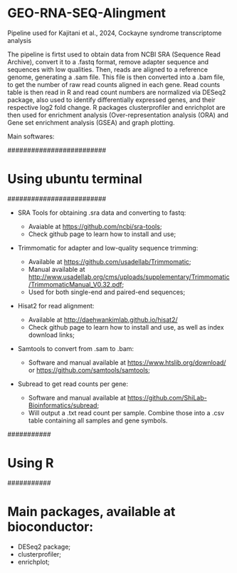 # GEO-RNA-SEQ-Alingment
Pipeline used for Kajitani et al., 2024, Cockayne syndrome transcriptome analysis

The pipeline is firtst used to obtain data from NCBI SRA (Sequence Read Archive), convert it to a .fastq format, remove adapter sequence and sequences with low qualities.
Then, reads are aligned to a reference genome, generating a .sam file. This file is then converted into a .bam file, to get the number of raw read counts aligned in each gene.
Read counts table is then read in R and read count numbers are normalized via DESeq2 package, also used to identify differentially expressed genes, and their respective log2 fold change.
R packages clusterprofiler and enrichplot are then used for enrichment analysis (Over-representation analysis (ORA) and Gene set enrichment analysis (GSEA) and graph plotting.

Main softwares:

#########################
# Using ubuntu terminal #
#########################

- SRA Tools for obtaining .sra data and converting to fastq:
  - Avaiable at https://github.com/ncbi/sra-tools;
  - Check github page to learn how to install and use;
    
- Trimmomatic for adapter and low-quality sequence trimming:
  - Available at https://github.com/usadellab/Trimmomatic;
  - Manual available at http://www.usadellab.org/cms/uploads/supplementary/Trimmomatic/TrimmomaticManual_V0.32.pdf;
  - Used for both single-end and paired-end sequences;
 
- Hisat2 for read alignment:
  - Available at http://daehwankimlab.github.io/hisat2/
  - Check github page to learn how to install and use, as well as index download links;
 
- Samtools to convert from .sam to .bam:
  - Software and manual available at https://www.htslib.org/download/ or https://github.com/samtools/samtools;

- Subread to get read counts per gene:
  - Software and manual available at https://github.com/ShiLab-Bioinformatics/subread;
  - Will output a .txt read count per sample. Combine those into a .csv table containing all samples and gene symbols.
 
###########
# Using R #
###########

# Main packages, available at bioconductor:

- DESeq2 package;
- clusterprofiler;
- enrichplot;
